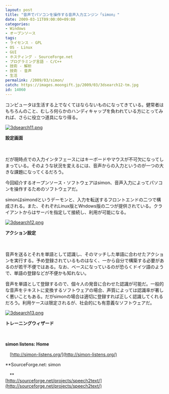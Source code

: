 ```yaml
---
layout: post
title: "音声でパソコンを操作する音声入力エンジン「simon」"
date: 2009-03-11T09:00:00+09:00
categories:
- Windows
- オープンソース
tags: 
- ライセンス - GPL
- OS - Linux
- GUI
- ホスティング - SourceForge.net
- プログラミング言語 - C/C++
- 技術 - 解析
- 技術 - 音声
- 生活
permalink: /2009/03/simon/
catch: https://images.moongift.jp/2009/03/3dsearch12-tm.jpg
id: 14060
---
```

コンピュータは生活する上でなくてはならないものになってきている。健常者はもちろんのこと、むしろ何らかのハンディキャップを負われている方にとってみれば、さらに役立つ道具になり得る。

  

[![3dsearch11.png](https://images.moongift.jp/2009/03/3dsearch11-tm.jpg)](https://images.moongift.jp/2009/03/3dsearch11.png)  
  
**設定画面**

  

　

  

だが現時点での入力インタフェースにはキーボードやマウスが不可欠になってしまっている。そのような状況を変えるには、音声からの入力というのが一つの大きな課題になってくるだろう。

  

今回紹介するオープンソース・ソフトウェアはsimon、音声入力によってパソコンを操作するためのソフトウェアだ。

  
<!--more-->

simonはsimondというデーモンと、入力を転送するフロントエンドの二つで構成される。また、それぞれLinux版とWndows版の二つが提供されている。クライアントからはサーバを指定して接続し、利用が可能になる。

  

[![3dsearch12.png](https://images.moongift.jp/2009/03/3dsearch12-tm.jpg)](https://images.moongift.jp/2009/03/3dsearch12.png)  
  
**アクション設定**

  

　

  

音声を送るとそれを単語として認識し、そのマッチした単語に合わせたアクションを実行する。予め登録されているものはなく、一から自分で構築する必要があるのが若干不便ではある。なお、ベースになっているのが恐らくドイツ語のようで、単語の登録などが不便かも知れない。

  

音声を単語として登録するので、個々人の発音に合わせた認識が可能だ。一般的な音声をテキストに変換するソフトウェアの場合、声質によっては認識率が著しく悪いこともある。だがsimonの場合は適切に登録すれば正しく認識してくれるだろう。利用ケースは限定されるが、社会的にも有意義なソフトウェアだ。

  

[![3dsearch13.png](https://images.moongift.jp/2009/03/3dsearch13-tm.jpg)](https://images.moongift.jp/2009/03/3dsearch13.png)  
  
**トレーニングウィザード**

  

　

  

**simon listens: Home**  
  
　[http://simon-listens.org/](http://simon-listens.org/)

  

**SourceForge.net: simon  
  
　**  
  [http://sourceforge.net/projects/speech2text/](http://sourceforge.net/projects/speech2text/)

  
